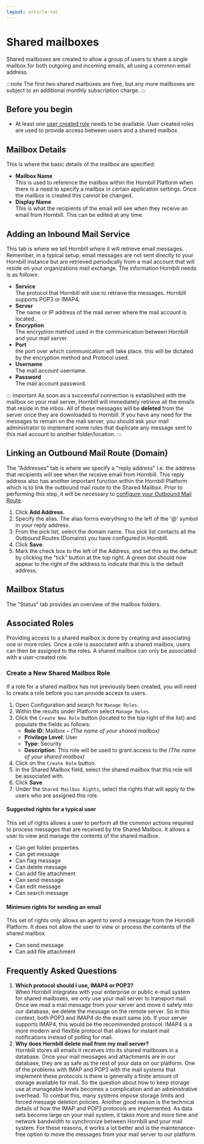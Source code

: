 ```yaml
---
layout: article-toc
---
```

# Shared mailboxes
Shared mailboxes are created to allow a group of users to share a single mailbox for both outgoing and incoming emails, all using a common email address.

:::note
The first two shared mailboxes are free, but any more mailboxes are subject to an additional monthly subscription charge.
:::


## Before you begin
* At least one [user created role](/esp-config/organizational-data/roles#custom-roles) needs to be available.  User created roles are used to provide access between users and a shared mailbox.

## Mailbox Details
This is where the basic details of the mailbox are specified:

* **Mailbox Name**<br>This is used to reference the mailbox within the Hornbill Platform when there is a need to specify a mailbox in certain application settings. Once the mailbox is created this cannot be changed.
* **Display Name**<br>This is what the recipients of the email will see when they receive an email from Hornbill. This can be edited at any time.

## Adding an Inbound Mail Service
This tab is where we tell Hornbill where it will retrieve email messages. Remember, in a typical setup, email messages are not sent directly to your Hornbill instance but are retrieved periodically from a mail account that will reside on your organizations mail exchange. The information Hornbill needs is as follows:

* **Service**<br>The protocol that Hornbill will use to retrieve the messages. Hornbill supports POP3 or IMAP4.
* **Server**<br>The name or IP address of the mail server where the mail account is located.
* **Encryption**<br>The encryption method used in the communication between Hornbill and your mail server.
* **Port**<br> the port over which communication will take place. this will be dictated by the encryption method and Protocol used.
* **Username**<br>The mail account username.
* **Password**<br>The mail account password.

::: important
As soon as a successful connection is established with the mailbox on your mail server, Hornbill will immediately retrieve all the emails that reside in the inbox. All of these messages will be **deleted** from the server once they are downloaded to Hornbill. If you have any need for the messages to remain on the mail server, you should ask your mail administrator to implement some rules that duplicate any message sent to this mail account to another folder/location.
:::

## Linking an Outbound Mail Route (Domain)
The "Addresses" tab is where we specify a "reply address" i.e. the address that recipients will see when the receive email from Hornbill. This reply address also has another important function within the Hornbill Platform which is to link the outbound mail route to the Shared Mailbox. Prior to performing this step, it will be necessary to [configure your Outbound Mail Route](/esp-config/email/email-domains).

1. Click **Add Address**.
1. Specify the alias. The alias forms everything to the left of the '@' symbol in your reply address.
1. From the pick list, select the domain name. This pick list contacts all the Outbound Routes (Domains) you have configured in Hornbill.
1. Click **Save**.
1. Mark the check box to the left of the Address, and set this as the default by clicking the "tick" button at the top right.
A green dot should now appear to the right of the address to indicate that this is the default address.

## Mailbox Status
The "Status" tab provides an overview of the mailbox folders.

## Associated Roles
Providing access to a shared mailbox is done by creating and associating one or more roles. Once a role is associated with a shared mailbox, users can then be assigned to the roles. A shared mailbox can only be associated with a user-created role.

### Create a New Shared Mailbox Role
If a role for a shared mailbox has not previously been created, you will need to create a role before you can provide access to users.
1. Open Configuration and search for `Manage Roles`.
1. Within the results under Platform select `Manage Roles`.
1. Click the `Create New Role` button (located to the top right of the list) and populate the fields as follows:
    * **Role ID**: Mailbox – *(The name of your shared mailbox)*
    * **Privilege Level**: User
    * **Type**: Security
    * **Description**: This role will be used to grant access to the *(The name of your shared mailbox)*
1. Click on the `Create Role` button.
1. In the Shared Mailbox field, select the shared mailbox that this role will be associated with.
1. Click **Save**.
1. Under the `Shared Mailbox Rights`, select the rights that will apply to the users who are assigned this role.

#### Suggested rights for a typical user
This set of rights allows a user to perform all the common actions required to process messages that are received by the Shared Mailbox. It allows a user to view and manage the contents of the shared mailbox.

* Can get folder properties
* Can get message
* Can flag message
* Can delete message
* Can add file attachment
* Can send message
* Can edit message
* Can search message

#### Minimum rights for sending an email
This set of rights only allows an agent to send a message from the Hornbill Platform. It does not allow the user to view or process the contents of the shared mailbox.

* Can send message
* Can add file attachment

## Frequently Asked Questions

1. **Which protocol should I use, IMAP4 or POP3?**<br>When Hornbill integrates with your enterprise or public e-mail system for shared mailboxes, we only use your mail server to transport mail. Once we read a mail message from your server and move it safely into our database, we delete the message on the remote server. So in this context, both POP3 and IMAP4 do the exact same job. If your server supports IMAP4, this would be the recommended protocol. IMAP4 is a more modern and flexible protocol that allows for instant mail notifications instead of polling for mail.
1. **Why does Hornbill delete mail from my mail server?**<br>Hornbill stores all emails it receives into its shared mailboxes in a database. Once your mail messages and attachments are in our database, they are as safe as the rest of your data on our platform. One of the problems with IMAP and POP3 with the mail systems that implement these protocols is there is generally a finite amount of storage available for mail. So the question about how to keep storage use at manageable levels becomes a complication and an administrative overhead. To combat this, many systems impose storage limits and forced message deletion policies. Another good reason is the technical details of how the IMAP and POP3 protocols are implemented. As data sets become large on your mail system, it takes more and more time and network bandwidth to synchronize between Hornbill and your mail system. For these reasons, it works a lot better and is the maintenance-free option to move the messages from your mail server to our platform.